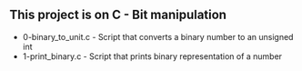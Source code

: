 ## This project is on C - Bit manipulation
+ 0-binary_to_unit.c - Script that converts a binary number to an unsigned int
+ 1-print_binary.c - Script that prints binary representation of a number

